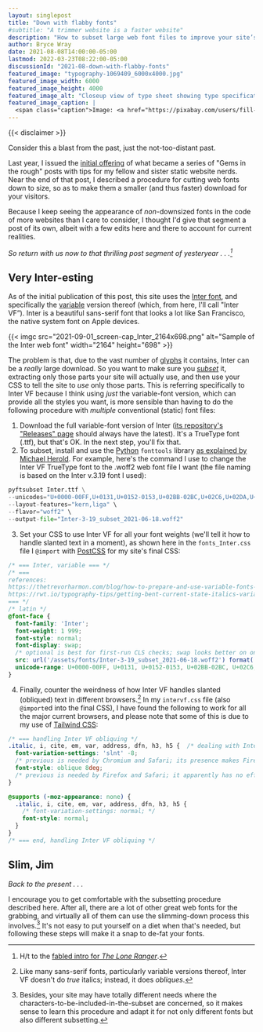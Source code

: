 ```yaml
---
layout: singlepost
title: "Down with flabby fonts"
#subtitle: "A trimmer website is a faster website"
description: "How to subset large web font files to improve your site’s performance."
author: Bryce Wray
date: 2021-08-08T14:00:00-05:00
lastmod: 2022-03-23T08:22:00-05:00
discussionId: "2021-08-down-with-flabby-fonts"
featured_image: "typography-1069409_6000x4000.jpg"
featured_image_width: 6000
featured_image_height: 4000
featured_image_alt: "Closeup view of type sheet showing type specifications"
featured_image_caption: |
  <span class="caption">Image: <a href="https://pixabay.com/users/fill-8988/?utm_source=link-attribution&amp;utm_medium=referral&amp;utm_campaign=image&amp;utm_content=1069409">Florian Pircher</a>; <a href="https://pixabay.com/?utm_source=link-attribution&amp;utm_medium=referral&amp;utm_campaign=image&amp;utm_content=1069409">Pixabay</a></span>
---
```


{{< disclaimer >}}

Consider this a blast from the past, just the not-too-distant past.

Last year, I issued the [initial offering](/posts/2020/12/gems-in-rough/) of what became a series of "Gems in the rough" posts with tips for my fellow and sister static website nerds. Near the end of that post, I described a procedure for cutting web fonts down to size, so as to make them a smaller (and thus faster) download for your visitors.

Because I keep seeing the appearance of *non*-downsized fonts in the code of more websites than I care to consider, I thought I'd give that segment a post of its own, albeit with a few edits here and there to account for current realities.

*So return with us now to that thrilling post segment of yesteryear&nbsp;.&nbsp;.&nbsp;.[^LoneRanger]*

[^LoneRanger]: H/t to the [fabled intro for *The Lone Ranger*](https://en.wikipedia.org/wiki/Lone_Ranger#Introductions).

## Very Inter-esting

As of the initial publication of this post, this site uses the [Inter font](https://rsms.me/inter), and specifically the [variable](https://web.dev/variable-fonts/) version thereof (which, from here, I'll call "Inter VF”). Inter is a beautiful sans-serif font that looks a lot like San Francisco, the native system font on Apple devices.

{{< imgc src="2021-09-01_screen-cap_Inter_2164x698.png" alt="Sample of the Inter web font" width="2164" height="698" >}}

The problem is that, due to the vast number of [glyphs](https://en.wikipedia.org/wiki/Glyph) it contains, Inter can be a *really* large download. So you want to make sure you *[subset](https://dev.to/benjaminblack/save-your-users-data-by-subsetting-web-fonts-5eo9)* it, extracting only those parts your site will actually use, and then use your CSS to tell the site to *use* only those parts. This is referring specifically to Inter VF because I think using *just* the variable-font version, which can provide all the styles you want, is more sensible than having to do the following procedure with *multiple* conventional (static) font files:

1. Download the full variable-font version of Inter ([its repository's "Releases" page](https://github.com/rsms/inter/releases/) should always have the latest). It's a TrueType font (.ttf), but that's OK. In the next step, you'll fix that.
2. To subset, install and use the [Python](https://python.org) `fonttools` library [as explained by Michael Herold](https://michaeljherold.com/2015/05/04/creating-a-subset-font/). For example, here's the command I use to change the Inter VF TrueType font to the .woff2 web font file I want (the file naming is based on the Inter v.3.19 font I used):

```python
pyftsubset Inter.ttf \
--unicodes="U+0000-00FF,U+0131,U+0152-0153,U+02BB-02BC,U+02C6,U+02DA,U+02DC,U+2000-206F,U+2074,U+20AC,U+2122,U+2191,U+2193,U+2212,U+2215,U+FEFF,U+FFFD" \
--layout-features="kern,liga" \
--flavor="woff2" \
--output-file="Inter-3-19_subset_2021-06-18.woff2"
```

3. Set your CSS to use Inter VF for all your font weights (we'll tell it how to handle slanted text in a moment), as shown here in the `fonts_Inter.css` file I `@import` with [PostCSS](https://postcss.org) for my site's final CSS:

```css
/* === Inter, variable === */
/* ===
references:
https://thetrevorharmon.com/blog/how-to-prepare-and-use-variable-fonts-on-the-web
https://rwt.io/typography-tips/getting-bent-current-state-italics-variable-font-support
=== */
/* latin */
@font-face {
  font-family: 'Inter';
  font-weight: 1 999;
  font-style: normal;
  font-display: swap;
  /* optional is best for first-run CLS checks; swap looks better on one-hit */
  src: url('/assets/fonts/Inter-3-19_subset_2021-06-18.woff2') format('woff2-variations');
  unicode-range: U+0000-00FF, U+0131, U+0152-0153, U+02BB-02BC, U+02C6, U+02DA, U+02DC, U+2000-206F, U+2074, U+20AC, U+2122, U+2191, U+2193, U+2212, U+2215, U+FEFF, U+FFFD;
}
```

4. Finally, counter the weirdness of how Inter VF handles slanted (obliqued) text in different browsers.[^oblBr] In my `intervf.css` file (also `@import`ed into the final CSS), I have found the following to work for all the major current browsers, and please note that some of this is due to my use of [Tailwind CSS](https://tailwindcss.com):

[^oblBr]: Like many sans-serif fonts, particularly variable versions thereof, Inter VF doesn't do *true* italics; instead, it does *obliques*.

```css
/* === handling Inter VF obliquing */
.italic, i, cite, em, var, address, dfn, h3, h5 {  /* dealing with Inter VF */
  font-variation-settings: 'slnt' -8;
  /* previous is needed by Chromium and Safari; its presence makes Firefox "over-slant" Inter VF, so we override that below with the media query for Firefox */
  font-style: oblique 8deg;
  /* previous is needed by Firefox and Safari; it apparently has no effect on Chromium */
}

@supports (-moz-appearance: none) {
  .italic, i, cite, em, var, address, dfn, h3, h5 {
    /* font-variation-settings: normal; */
    font-style: normal;
  }
}
/* === end, handling Inter VF obliquing */
```

## Slim, Jim

*Back to the present&nbsp;.&nbsp;.&nbsp;.*

I encourage you to get comfortable with the subsetting procedure described here. After all, there are a lot of other great web fonts for the grabbing, and virtually all of them can use the slimming-down process this involves.[^subsetDiffs] It's not easy to put yourself on a diet when that's needed, but following these steps will make it a snap to de-fat your fonts.

[^subsetDiffs]: Besides, your site may have totally different needs where the characters-to-be-included-in-the-subset are concerned, so it makes sense to learn this procedure and adapt it for not only different fonts but also different subsetting.
